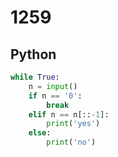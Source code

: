 # 1259

## Python

```python
while True:
    n = input()
    if n == '0':
        break
    elif n == n[::-1]:
        print('yes')
    else:
        print('no')

```
